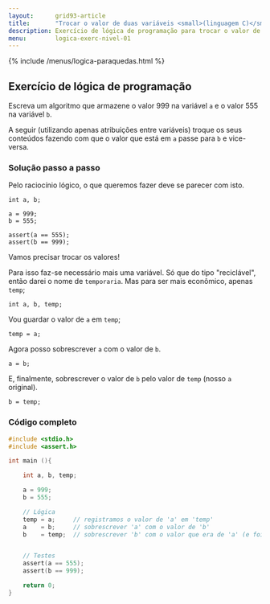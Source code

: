 ```yaml
---
layout:      grid93-article
title:       "Trocar o valor de duas variáveis <small>(linguagem C)</small>"
description: Exercício de lógica de programação para trocar o valor de duas variáveis.
menu:        logica-exerc-nivel-01
---
```


{% include /menus/logica-paraquedas.html %}

Exercício de lógica de programação
---

Escreva um algoritmo que armazene o valor 999 na variável `a` e o valor 555 na variável `b`.

A seguir (utilizando apenas atribuições entre variáveis) troque os seus conteúdos
fazendo com que o valor que está em `a` passe para `b` e vice-versa.



### Solução passo a passo

Pelo raciocínio lógico, o que queremos fazer deve se parecer com isto.

	int a, b;

	a = 999;
	b = 555;

	assert(a == 555);
	assert(b == 999);

Vamos precisar trocar os valores!

Para isso faz-se necessário mais uma variável. Só que do tipo "reciclável", então darei o nome de `temporaria`.
Mas para ser mais econômico, apenas `temp`;

	int a, b, temp;


Vou guardar o valor de `a` em `temp`;

	temp = a;

Agora posso sobrescrever `a` com o valor de `b`.

	a = b;

E, finalmente, sobrescrever o valor de `b` pelo valor de `temp` (nosso `a` original).

	b = temp;



### Código completo

```c
#include <stdio.h>
#include <assert.h>

int main (){

    int a, b, temp;

    a = 999;
    b = 555;

    // Lógica
    temp = a;	  // registramos o valor de 'a' em 'temp'
    a    = b;	  // sobrescrever 'a' com o valor de 'b'
    b    = temp;  // sobrescrever 'b' com o valor que era de 'a' (e foi registrado em 'temp')


    // Testes 
    assert(a == 555);
    assert(b == 999);

    return 0;
}
```



